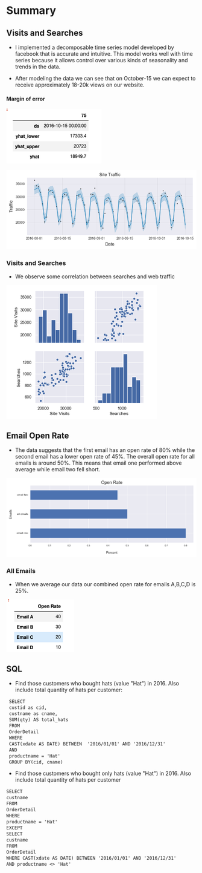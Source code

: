# Summary

## Visits and Searches

- I implemented a decomposable time series model developed by facebook that is accurate and intuitive.
This model works well with time series because it allows control over various kinds of seasonality and trends in the data. 

- After modeling the data we can see that on October-15 we can expect to receive approximately 18-20k views on our website. 

#### Margin of error
![Margin of Error](images/error.png)

![Predictions](images/prediction1.png)

### Visits and Searches

- We observe some correlation between searches and web traffic

![pairplot](images/searches.png)

## Email Open Rate
- The data suggests that the first email has an open rate of 80% while the second email has a lower open rate of 45%.  The overall open rate for all emails is around 50%.  This means that email one performed above average while email two fell short.

![open_rate](images/open_rate_barh_final.png)

### All Emails
- When we average our data our combined open rate for emails A,B,C,D
is 25%. 

![open_rate_all](images/open_combined.png)

## SQL
- Find those customers who bought hats (value "Hat") in 2016. Also include total quantity of hats per customer:
```
 SELECT
 custid as cid, 
 custname as cname, 
 SUM(qty) AS total_hats
 FROM 
 OrderDetail
 WHERE 
 CAST(xdate AS DATE) BETWEEN  '2016/01/01' AND '2016/12/31'
 AND
 productname = 'Hat'
 GROUP BY(cid, cname)
 ```



- Find those customers who bought only hats (value "Hat") in 2016. Also include total quantity of hats per customer

 ```
 SELECT 
 custname
 FROM 
 OrderDetail
 WHERE 
 productname = 'Hat'
 EXCEPT
 SELECT
 custname 
 FROM 
 OrderDetail
 WHERE CAST(xdate AS DATE) BETWEEN '2016/01/01' AND '2016/12/31'
 AND productname <> 'Hat'
  
 ```


